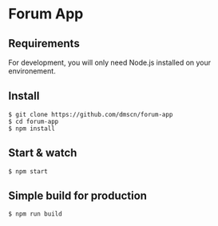 # Forum App

## Requirements

For development, you will only need Node.js installed on your environement.

## Install

    $ git clone https://github.com/dmscn/forum-app
    $ cd forum-app
    $ npm install

## Start & watch

    $ npm start

## Simple build for production

    $ npm run build
